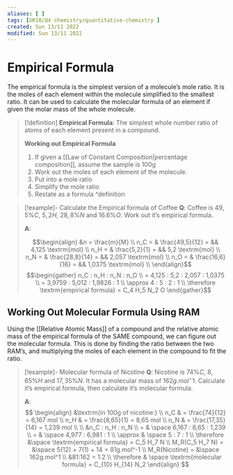 ```yaml
---
aliases: [ ]
tags: [GR10/Q4 chemistry/quantitative-chemistry ]
created: Sun 13/11 2022
modified: Sun 13/11 2022
---
```

# Empirical Formula
The empirical formula is the simplest version of a molecule’s mole ratio. It is the moles of each element within the molecule simplified to the smallest ratio. It can be used to calculate the molecular formula of an element if given the molar mass of the whole molecule. 

> [!definition] 
> **Empirical Formula**: The simplest whole number ratio of atoms of each element present in a compound.
> 
> **Working out Empirical Formula**
> 1. If given a [[Law of Constant Composition|percentage composition]], assume the sample is 100g
> 2. Work out the moles of each element of the molecule.
> 3. Put into a mole ratio
> 4. Simplify the mole ratio
> 5. Restate as a formula
^definition

> [!example]- Calculate the Empirical formula of Coffee
> **Q**: Coffee is $49,5\% C$, $5,2 H$, $28,8\% N$ and $16.6\% O$. Work out it’s empirical formula.
>
> **A**:
>
>$$\begin{align}
> &n = \frac{m}{M} \\
>n_C = & \frac{49,5}{12} = && 4,125 \textrm{mol} \\
>n_H = & \frac{5,2}{1} =   && 5,2 \textrm{mol} \\
>n_N = & \frac{28,8}{14} = && 2,057 \textrm{mol} \\
>n_O = & \frac{16,6}{16} = && 1,0375 \textrm{mol} \\
>\end{align}$$
>$$\begin{gather}
>n_C : n_H : n_N : n_O \\
>= 4,125 : 5,2 : 2,057 : 1,0375 \\
>= 3,9759 : 5,012 : 1,9826 : 1 \\
>\approx 4 : 5 : 2 : 1 \\
>\therefore \textrm{empirical formula} = C_4 H_5 N_2 O
>\end{gather}$$

## Working Out Molecular Formula Using RAM
Using the [[Relative Atomic Mass]] of a compound and the relative atomic mass of the empirical formula of the SAME compound, we can figure out the molecular formula. This is done by finding the ratio between the two RAM’s, and multiplying the moles of each element in the compound to fit the ratio. 

> [!example]- Molecular formula of Nicotine
> **Q**: Nicotine is $74\% C$, $8,65\% H$ and $17,35\% N$. It has a molecular mass of $162 g.mol^-1$. Calculate it’s empirical formula, then calculate it’s molecular formula. 
>
>**A**:
>$$
>\begin{align}
>&\textrm{in 100g of nicotine:} \\
>n_C & = \frac{74}{12} =  6,167 mol \\ 
>n_H & = \frac{8,65}{1} =  8,65 mol \\ 
>n_N & = \frac{17,35}{14} =  1,239 mol \\ 
> \\
>&n_C : n_H : n_N \\
>= & \space 6,167 : 8,65 : 1,239 \\
>= & \space 4,977 : 6,981 : 1 \\
>\approx & \space 5 : 7 : 1 \\
>\therefore &\space \textrm{empirical formula} = C_5 H_7 N \\
>M_R(C_5 H_7 N) = &\space 5(12) + 7(1) + 14 = 81g.mol^-1 \\
>M_R(Nicotine) = &\space 162g.mol^1 \\
>&81:162 = 1:2 \\
>\therefore & \space \textrm{molecular formula} = C_{10} H_{14} N_2
>\end{align}
>$$